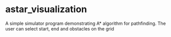 # astar_visualization
A simple simulator program demonstrating A* algorithm for pathfinding. The user can select start, end and obstacles on the grid
